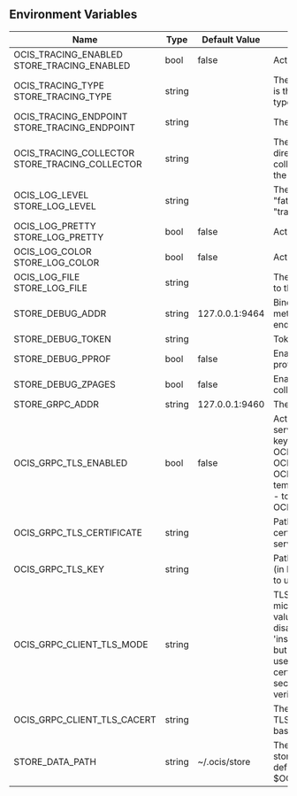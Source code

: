 ## Environment Variables

| Name | Type | Default Value | Description |
|------|------|---------------|-------------|
| OCIS_TRACING_ENABLED<br/>STORE_TRACING_ENABLED | bool | false | Activates tracing.|
| OCIS_TRACING_TYPE<br/>STORE_TRACING_TYPE | string |  | The type of tracing. Defaults to "", which is the same as "jaeger". Allowed tracing types are "jaeger" and "" as of now.|
| OCIS_TRACING_ENDPOINT<br/>STORE_TRACING_ENDPOINT | string |  | The endpoint of the tracing agent.|
| OCIS_TRACING_COLLECTOR<br/>STORE_TRACING_COLLECTOR | string |  | The HTTP endpoint for sending spans directly to a collector, i.e. http://jaeger-collector:14268/api/traces. Only used if the tracing endpoint is unset.|
| OCIS_LOG_LEVEL<br/>STORE_LOG_LEVEL | string |  | The log level. Valid values are: "panic", "fatal", "error", "warn", "info", "debug", "trace".|
| OCIS_LOG_PRETTY<br/>STORE_LOG_PRETTY | bool | false | Activates pretty log output.|
| OCIS_LOG_COLOR<br/>STORE_LOG_COLOR | bool | false | Activates colorized log output.|
| OCIS_LOG_FILE<br/>STORE_LOG_FILE | string |  | The path to the log file. Activates logging to this file if set.|
| STORE_DEBUG_ADDR | string | 127.0.0.1:9464 | Bind address of the debug server, where metrics, health, config and debug endpoints will be exposed.|
| STORE_DEBUG_TOKEN | string |  | Token to secure the metrics endpoint.|
| STORE_DEBUG_PPROF | bool | false | Enables pprof, which can be used for profiling.|
| STORE_DEBUG_ZPAGES | bool | false | Enables zpages, which can be used for collecting and viewing in-memory traces.|
| STORE_GRPC_ADDR | string | 127.0.0.1:9460 | The bind address of the GRPC service.|
| OCIS_GRPC_TLS_ENABLED | bool | false | Activates TLS for the grpcs based services using the server certifcate and key configured via OCIS_GRPC_TLS_CERTIFICATE and OCIS_GRPC_TLS_KEY. If OCIS_GRPC_TLS_CERTIFICATE is not set a temporary server certificate is generated - to be used with OCIS_GRPC_CLIENT_TLS_MODE=insecure.|
| OCIS_GRPC_TLS_CERTIFICATE | string |  | Path/File name of the TLS server certificate (in PEM format) for the grpc services.|
| OCIS_GRPC_TLS_KEY | string |  | Path/File name for the TLS certificate key (in PEM format) for the server certificate to use for the grpc services.|
| OCIS_GRPC_CLIENT_TLS_MODE | string |  | TLS mode for grpc connection to the go-micro based grpc services. Possible values are 'off', 'insecure' and 'on'. 'off': disables transport security for the clients. 'insecure' allows to use transport security, but disables certificate verification (to be used with the autogenerated self-signed certificates). 'on' enables transport security, including server ceritificate verification.|
| OCIS_GRPC_CLIENT_TLS_CACERT | string |  | The root CA certificate used to validate TLS server certificates of the go-micro based grpc services.|
| STORE_DATA_PATH | string | ~/.ocis/store | The directory where the filesystem storage will store ocis settings. If not definied, the root directory derives from $OCIS_BASE_DATA_PATH:/store.|